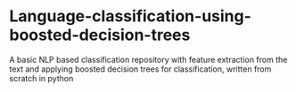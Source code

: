 # Language-classification-using-boosted-decision-trees
A basic NLP based classification repository with feature extraction from the text and applying boosted decision trees for classification, written from scratch in python
